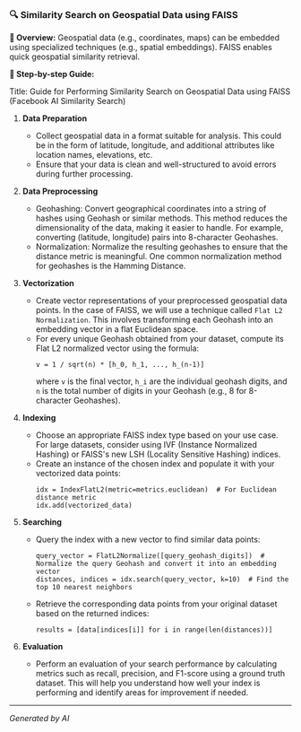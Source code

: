 ### 🔍 Similarity Search on Geospatial Data using FAISS

**📌 Overview:** Geospatial data (e.g., coordinates, maps) can be embedded using specialized techniques (e.g., spatial embeddings). FAISS enables quick geospatial similarity retrieval.

**📖 Step-by-step Guide:**

Title: Guide for Performing Similarity Search on Geospatial Data using FAISS (Facebook AI Similarity Search)

1. **Data Preparation**
   - Collect geospatial data in a format suitable for analysis. This could be in the form of latitude, longitude, and additional attributes like location names, elevations, etc.
   - Ensure that your data is clean and well-structured to avoid errors during further processing.

2. **Data Preprocessing**
   - Geohashing: Convert geographical coordinates into a string of hashes using Geohash or similar methods. This method reduces the dimensionality of the data, making it easier to handle. For example, converting (latitude, longitude) pairs into 8-character Geohashes.
   - Normalization: Normalize the resulting geohashes to ensure that the distance metric is meaningful. One common normalization method for geohashes is the Hamming Distance.

3. **Vectorization**
   - Create vector representations of your preprocessed geospatial data points. In the case of FAISS, we will use a technique called `Flat L2 Normalization`. This involves transforming each Geohash into an embedding vector in a flat Euclidean space.
   - For every unique Geohash obtained from your dataset, compute its Flat L2 normalized vector using the formula:
     ```
     v = 1 / sqrt(n) * [h_0, h_1, ..., h_(n-1)]
     ```
     where `v` is the final vector, `h_i` are the individual geohash digits, and `n` is the total number of digits in your Geohash (e.g., 8 for 8-character Geohashes).

4. **Indexing**
   - Choose an appropriate FAISS index type based on your use case. For large datasets, consider using IVF (Instance Normalized Hashing) or FAISS's new LSH (Locality Sensitive Hashing) indices.
   - Create an instance of the chosen index and populate it with your vectorized data points:
     ```
     idx = IndexFlatL2(metric=metrics.euclidean)  # For Euclidean distance metric
     idx.add(vectorized_data)
     ```

5. **Searching**
   - Query the index with a new vector to find similar data points:
     ```
     query_vector = FlatL2Normalize([query_geohash_digits])  # Normalize the query Geohash and convert it into an embedding vector
     distances, indices = idx.search(query_vector, k=10)  # Find the top 10 nearest neighbors
     ```
   - Retrieve the corresponding data points from your original dataset based on the returned indices:
     ```
     results = [data[indices[i]] for i in range(len(distances))]
     ```

6. **Evaluation**
   - Perform an evaluation of your search performance by calculating metrics such as recall, precision, and F1-score using a ground truth dataset. This will help you understand how well your index is performing and identify areas for improvement if needed.

---
*Generated by AI*